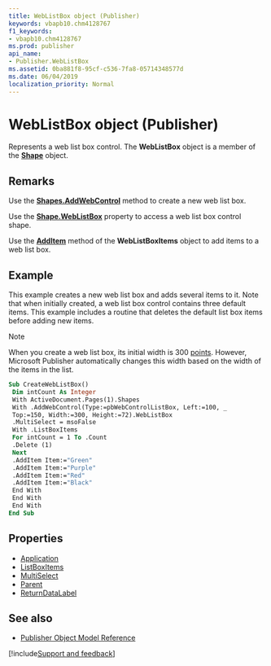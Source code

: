 ```yaml
---
title: WebListBox object (Publisher)
keywords: vbapb10.chm4128767
f1_keywords:
- vbapb10.chm4128767
ms.prod: publisher
api_name:
- Publisher.WebListBox
ms.assetid: 0ba881f8-95cf-c536-7fa8-05714348577d
ms.date: 06/04/2019
localization_priority: Normal
---
```



# WebListBox object (Publisher)

Represents a web list box control. The **WebListBox** object is a member of the **[Shape](publisher.shape.md)** object.

## Remarks

Use the **[Shapes.AddWebControl](Publisher.Shapes.AddWebControl.md)** method to create a new web list box. 

Use the **[Shape.WebListBox](Publisher.Shape.WebListBox.md)** property to access a web list box control shape. 

Use the **[AddItem](Publisher.WebListBoxItems.AddItem.md)** method of the **WebListBoxItems** object to add items to a web list box. 

## Example

This example creates a new web list box and adds several items to it. Note that when initially created, a web list box control contains three default items. This example includes a routine that deletes the default list box items before adding new items.
 
> [!NOTE] 
> When you create a web list box, its initial width is 300 [points](../language/glossary/vbe-glossary.md#point). However, Microsoft Publisher automatically changes this width based on the width of the items in the list.

```vb
Sub CreateWebListBox() 
 Dim intCount As Integer 
 With ActiveDocument.Pages(1).Shapes 
 With .AddWebControl(Type:=pbWebControlListBox, Left:=100, _ 
 Top:=150, Width:=300, Height:=72).WebListBox 
 .MultiSelect = msoFalse 
 With .ListBoxItems 
 For intCount = 1 To .Count 
 .Delete (1) 
 Next 
 .AddItem Item:="Green" 
 .AddItem Item:="Purple" 
 .AddItem Item:="Red" 
 .AddItem Item:="Black" 
 End With 
 End With 
 End With 
End Sub
```


## Properties

- [Application](Publisher.WebListBox.Application.md)
- [ListBoxItems](Publisher.WebListBox.ListBoxItems.md)
- [MultiSelect](Publisher.WebListBox.MultiSelect.md)
- [Parent](Publisher.WebListBox.Parent.md)
- [ReturnDataLabel](Publisher.WebListBox.ReturnDataLabel.md)

## See also

- [Publisher Object Model Reference](overview/publisher/object-model.md)



[!include[Support and feedback](~/includes/feedback-boilerplate.md)]